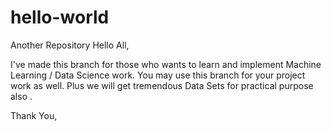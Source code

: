 # hello-world
Another Repository
Hello All,

I've made this branch for those who wants to learn and implement Machine Learning / Data Science work. You may use this branch for your project work as well. Plus we will get tremendous Data Sets for practical purpose also .

Thank You,
